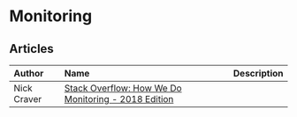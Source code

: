 # Monitoring

## Articles

Author | Name | Description
:-------|:------|:------:
Nick Craver | [Stack Overflow: How We Do Monitoring - 2018 Edition](https://nickcraver.com/blog/2018/11/29/stack-overflow-how-we-do-monitoring) |
